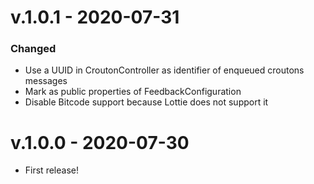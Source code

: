 # v.1.0.1 - 2020-07-31

### Changed

- Use a UUID in CroutonController as identifier of enqueued croutons messages
- Mark as public properties of FeedbackConfiguration
- Disable Bitcode support because Lottie does not support it

# v.1.0.0 - 2020-07-30

- First release!